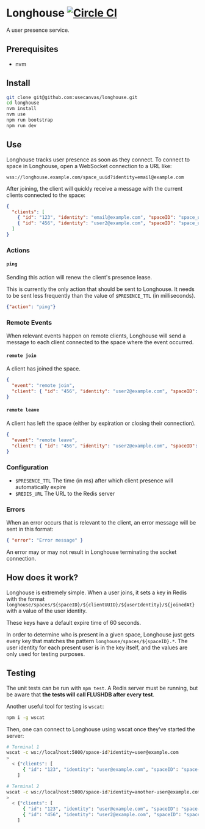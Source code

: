 # Longhouse [![Circle CI](https://circleci.com/gh/usecanvas/longhouse.svg?style=svg&circle-token=e95e3468f9e06bfea17fa9321426ef52dd3bca8e)](https://circleci.com/gh/usecanvas/longhouse)

A user presence service.

## Prerequisites

- nvm

## Install

```sh
git clone git@github.com:usecanvas/longhouse.git
cd longhouse
nvm install
nvm use
npm run bootstrap
npm run dev
```

## Use

Longhouse tracks user presence as soon as they connect. To connect to space in
Longhouse, open a WebSocket connection to a URL like:

```
wss://longhouse.example.com/space_uuid?identity=email@example.com
```

After joining, the client will quickly receive a message with the current
clients connected to the space:

```json
{
  "clients": [
    { "id": "123", "identity": "email@example.com", "spaceID": "space_uuid", "joinedAt": "2015-06-05T21:09:26.480Z" },
    { "id": "456", "identity": "user2@example.com", "spaceID": "space_uuid", "joinedAt": "2015-06-05T21:09:28.493Z" }
  ]
}
```

### Actions

#### `ping`

Sending this action will renew the client's presence lease.

This is currently the only action that should be sent to Longhouse. It needs to
be sent less frequently than the value of `$PRESENCE_TTL` (in milliseconds).

```json
{"action": "ping"}
```

### Remote Events

When relevant events happen on remote clients, Longhouse will send a message to
each client connected to the space where the event occurred.

#### `remote join`

A client has joined the space.

```json
{
  "event": "remote join",
  "client": { "id": "456", "identity": "user2@example.com", "spaceID": "space_uuid", "joinedAt": "2015-06-05T21:09:28.493Z" }
}
```

#### `remote leave`

A client has left the space (either by expiration or closing their connection).

```json
{
  "event": "remote leave",
  "client": { "id": "456", "identity": "user2@example.com", "spaceID": "space_uuid", "joinedAt": "2015-06-05T21:09:28.493Z" }
}
```

### Configuration

- `$PRESENCE_TTL` The time (in ms) after which client presence will
  automatically expire
- `$REDIS_URL` The URL to the Redis server

### Errors

When an error occurs that is relevant to the client, an error message will be
sent in this format:

```json
{ "error": "Error message" }
```

An error may or may not result in Longhouse terminating the socket connection.

## How does it work?

Longhouse is extremely simple. When a user joins, it sets a key in Redis with
the format `longhouse/spaces/${spaceID}/${clientUUID}/${userIdentity}/${joinedAt}` with a
value of the user identity.

These keys have a default expire time of 60 seconds.

In order to determine who is present in a given space, Longhouse just gets every
key that matches the pattern `longhouse/spaces/${spaceID}.*`. The user identity
for each present user is in the key itself, and the values are only used for
testing purposes.

## Testing

The unit tests can be run with `npm test`. A Redis server must be running, but
be aware that **the tests will call FLUSHDB after every test**.

Another useful tool for testing is `wscat`:

```bash
npm i -g wscat
```

Then, one can connect to Longhouse using wscat once they've started the
server:

```bash
# Terminal 1
wscat -c ws://localhost:5000/space-id?identity=user@example.com
>
  < {"clients": [
      { "id": "123", "identity": "user@example.com", "spaceID": "space-id", "joinedAt": "2015-06-05T21:09:26.480Z" }
    ]

# Terminal 2
wscat -c ws://localhost:5000/space-id?identity=another-user@example.com
>
  < {"clients": [
      { "id": "123", "identity": "user@example.com", "spaceID": "space-id", "joinedAt": "2015-06-05T21:09:26.480Z" },
      { "id": "456", "identity": "user2@example.com", "spaceID": "space-id", "joinedAt": "2015-06-05T21:09:28.493Z" }
    ]
```
